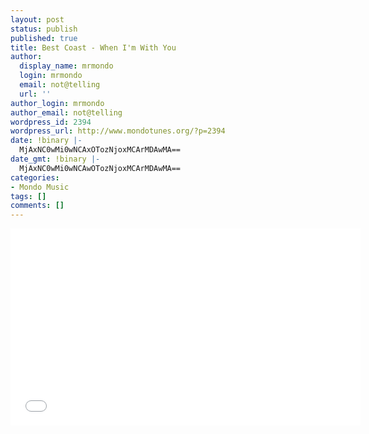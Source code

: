 ```yaml
---
layout: post
status: publish
published: true
title: Best Coast - When I'm With You
author:
  display_name: mrmondo
  login: mrmondo
  email: not@telling
  url: ''
author_login: mrmondo
author_email: not@telling
wordpress_id: 2394
wordpress_url: http://www.mondotunes.org/?p=2394
date: !binary |-
  MjAxNC0wMi0wNCAxOTozNjoxMCArMDAwMA==
date_gmt: !binary |-
  MjAxNC0wMi0wNCAwOTozNjoxMCArMDAwMA==
categories:
- Mondo Music
tags: []
comments: []
---
```

<iframe width="560" height="315" src="//www.youtube.com/embed/nN1XzxOQWrA" frameborder="0"> </iframe>
